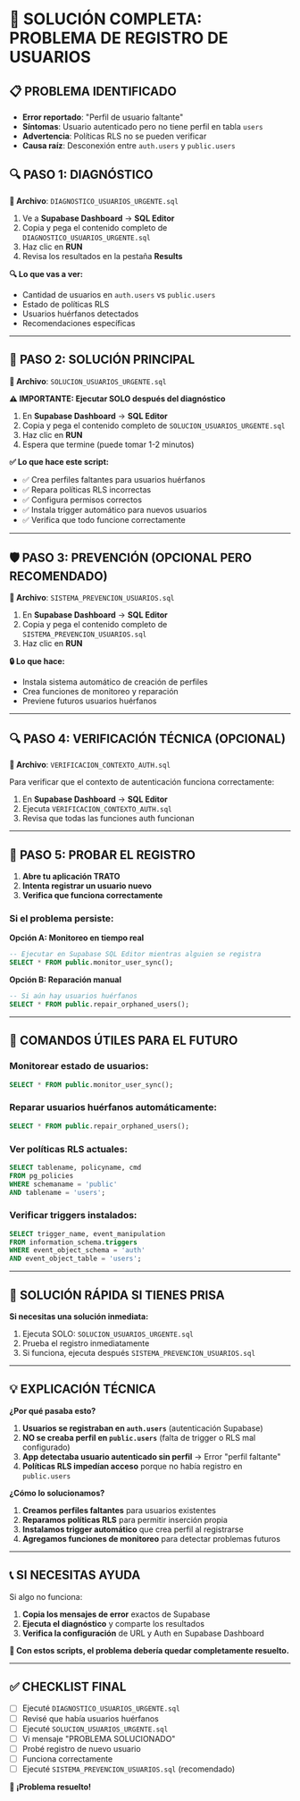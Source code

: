 # 🚨 SOLUCIÓN COMPLETA: PROBLEMA DE REGISTRO DE USUARIOS

## 📋 PROBLEMA IDENTIFICADO
- **Error reportado**: "Perfil de usuario faltante"
- **Síntomas**: Usuario autenticado pero no tiene perfil en tabla `users`
- **Advertencia**: Políticas RLS no se pueden verificar
- **Causa raíz**: Desconexión entre `auth.users` y `public.users`

## 🔍 PASO 1: DIAGNÓSTICO
**📁 Archivo**: `DIAGNOSTICO_USUARIOS_URGENTE.sql`

1. Ve a **Supabase Dashboard** → **SQL Editor**
2. Copia y pega el contenido completo de `DIAGNOSTICO_USUARIOS_URGENTE.sql`
3. Haz clic en **RUN**
4. Revisa los resultados en la pestaña **Results**

**🔍 Lo que vas a ver:**
- Cantidad de usuarios en `auth.users` vs `public.users`
- Estado de políticas RLS
- Usuarios huérfanos detectados
- Recomendaciones específicas

---

## 🔧 PASO 2: SOLUCIÓN PRINCIPAL
**📁 Archivo**: `SOLUCION_USUARIOS_URGENTE.sql`

**⚠️ IMPORTANTE: Ejecutar SOLO después del diagnóstico**

1. En **Supabase Dashboard** → **SQL Editor**
2. Copia y pega el contenido completo de `SOLUCION_USUARIOS_URGENTE.sql`
3. Haz clic en **RUN**
4. Espera que termine (puede tomar 1-2 minutos)

**✅ Lo que hace este script:**
- ✅ Crea perfiles faltantes para usuarios huérfanos
- ✅ Repara políticas RLS incorrectas
- ✅ Configura permisos correctos
- ✅ Instala trigger automático para nuevos usuarios
- ✅ Verifica que todo funcione correctamente

---

## 🛡️ PASO 3: PREVENCIÓN (OPCIONAL PERO RECOMENDADO)
**📁 Archivo**: `SISTEMA_PREVENCION_USUARIOS.sql`

1. En **Supabase Dashboard** → **SQL Editor**
2. Copia y pega el contenido completo de `SISTEMA_PREVENCION_USUARIOS.sql`
3. Haz clic en **RUN**

**🔒 Lo que hace:**
- Instala sistema automático de creación de perfiles
- Crea funciones de monitoreo y reparación
- Previene futuros usuarios huérfanos

---

## 🔍 PASO 4: VERIFICACIÓN TÉCNICA (OPCIONAL)
**📁 Archivo**: `VERIFICACION_CONTEXTO_AUTH.sql`

Para verificar que el contexto de autenticación funciona correctamente:

1. En **Supabase Dashboard** → **SQL Editor**
2. Ejecuta `VERIFICACION_CONTEXTO_AUTH.sql`
3. Revisa que todas las funciones auth funcionan

---

## 🧪 PASO 5: PROBAR EL REGISTRO

1. **Abre tu aplicación TRATO**
2. **Intenta registrar un usuario nuevo**
3. **Verifica que funciona correctamente**

### Si el problema persiste:

**Opción A: Monitoreo en tiempo real**
```sql
-- Ejecutar en Supabase SQL Editor mientras alguien se registra
SELECT * FROM public.monitor_user_sync();
```

**Opción B: Reparación manual**
```sql
-- Si aún hay usuarios huérfanos
SELECT * FROM public.repair_orphaned_users();
```

---

## 🔧 COMANDOS ÚTILES PARA EL FUTURO

### Monitorear estado de usuarios:
```sql
SELECT * FROM public.monitor_user_sync();
```

### Reparar usuarios huérfanos automáticamente:
```sql
SELECT * FROM public.repair_orphaned_users();
```

### Ver políticas RLS actuales:
```sql
SELECT tablename, policyname, cmd 
FROM pg_policies 
WHERE schemaname = 'public' 
AND tablename = 'users';
```

### Verificar triggers instalados:
```sql
SELECT trigger_name, event_manipulation 
FROM information_schema.triggers 
WHERE event_object_schema = 'auth' 
AND event_object_table = 'users';
```

---

## 🚨 SOLUCIÓN RÁPIDA SI TIENES PRISA

**Si necesitas una solución inmediata:**

1. Ejecuta SOLO: `SOLUCION_USUARIOS_URGENTE.sql`
2. Prueba el registro inmediatamente
3. Si funciona, ejecuta después `SISTEMA_PREVENCION_USUARIOS.sql`

---

## 💡 EXPLICACIÓN TÉCNICA

**¿Por qué pasaba esto?**

1. **Usuarios se registraban en `auth.users`** (autenticación Supabase)
2. **NO se creaba perfil en `public.users`** (falta de trigger o RLS mal configurado)
3. **App detectaba usuario autenticado sin perfil** → Error "perfil faltante"
4. **Políticas RLS impedían acceso** porque no había registro en `public.users`

**¿Cómo lo solucionamos?**

1. **Creamos perfiles faltantes** para usuarios existentes
2. **Reparamos políticas RLS** para permitir inserción propia
3. **Instalamos trigger automático** que crea perfil al registrarse
4. **Agregamos funciones de monitoreo** para detectar problemas futuros

---

## 📞 SI NECESITAS AYUDA

Si algo no funciona:

1. **Copia los mensajes de error** exactos de Supabase
2. **Ejecuta el diagnóstico** y comparte los resultados
3. **Verifica la configuración** de URL y Auth en Supabase Dashboard

**📧 Con estos scripts, el problema debería quedar completamente resuelto.**

---

## ✅ CHECKLIST FINAL

- [ ] Ejecuté `DIAGNOSTICO_USUARIOS_URGENTE.sql`
- [ ] Revisé que había usuarios huérfanos
- [ ] Ejecuté `SOLUCION_USUARIOS_URGENTE.sql`
- [ ] Vi mensaje "PROBLEMA SOLUCIONADO"
- [ ] Probé registro de nuevo usuario
- [ ] Funciona correctamente
- [ ] Ejecuté `SISTEMA_PREVENCION_USUARIOS.sql` (recomendado)

**🎉 ¡Problema resuelto!**
